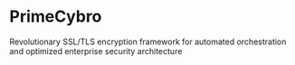 # PrimeCybro
Revolutionary SSL/TLS encryption framework for automated orchestration and optimized enterprise security architecture
